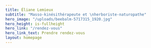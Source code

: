 ```yaml
---
title: Éliane Lemieux
subtitle: "Masso-kinésithérapeute et \nherboriste-naturopathe"
hero_image: "/uploads/beebalm-5717315_1920.jpg"
hero_height: is-fullheight
hero_link: "/rendez-vous"
hero_link_text: Prendre rendez-vous
layout: homepage
---
```


